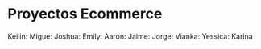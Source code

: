 # Proyectos Ecommerce

Keilin: 
Migue: 
Joshua:
Emily:
Aaron:
Jaime:
Jorge:
Vianka:
Yessica:
Karina
